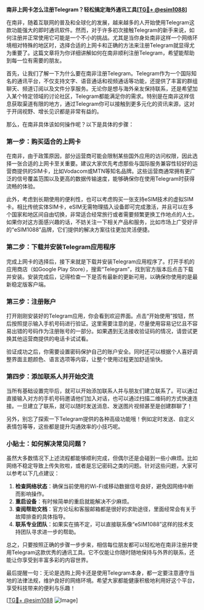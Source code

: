 **南非上网卡怎么注册Telegram？轻松搞定海外通讯工具[[TG💪+ @esim1088](https://t.me/s/esim1088)]**

在南非，随着互联网的普及和全球化的发展，越来越多的人开始使用Telegram这款功能强大的即时通讯软件。然而，对于许多初次接触Telegram的新手来说，如何注册并正常使用它可能是一个不小的挑战。尤其是当你身处南非这样一个网络环境相对特殊的地区时，选择合适的上网卡和正确的方法来注册Telegram就显得尤为重要了。这篇文章将为你详细讲解如何在南非顺利注册Telegram，希望能帮助到每一位有需要的朋友。

首先，让我们了解一下为什么要在南非注册Telegram。Telegram作为一个国际知名的通讯平台，不仅支持文字、语音通话和视频通话等功能，还提供了丰富的群组聊天、频道订阅以及文件分享服务。无论你是想与海外亲友保持联系，还是希望加入某个特定领域的讨论社区，Telegram都能满足你的需求。特别是在南非这样信息获取渠道有限的地方，通过Telegram你可以接触到更多元化的资讯来源，这对于开阔视野、增长见识都是非常有益的。

那么，在南非具体该如何操作呢？以下是具体的步骤：

### 第一步：购买适合的上网卡

在南非，由于政策原因，部分运营商可能会限制某些国外应用的访问权限，因此选择一张合适的上网卡至关重要。建议大家优先考虑那些与国际服务兼容性较好的运营商提供的SIM卡，比如Vodacom或MTN等知名品牌。这些运营商通常拥有更广泛的信号覆盖范围以及更高的数据传输速度，能够确保你在使用Telegram时获得流畅的体验。

此外，考虑到长期使用的便利性，也可以考虑购买一张支持eSIM技术的虚拟SIM卡。相比传统实体SIM卡，eSIM无需物理插入设备即可完成激活，并且可以在多个国家和地区间自由切换，非常适合经常旅行或者需要频繁更换工作地点的人士。如果你对这方面感兴趣的话，不妨关注一下相关产品和服务，比如市场上广受好评的“eSIM1088”品牌，它们提供的解决方案往往更加灵活便捷。

### 第二步：下载并安装Telegram应用程序

完成上网卡的选择后，接下来就是下载并安装Telegram应用程序了。打开手机的应用商店（如Google Play Store），搜索“Telegram”，找到官方版本后点击下载并安装。安装完成后，记得检查一下是否有最新的更新可用，以确保你使用的是最新稳定版客户端。

### 第三步：注册账户

打开刚刚安装好的Telegram应用，你会看到欢迎界面。点击“开始使用”按钮，然后按照提示输入手机号码进行验证。这里需要注意的是，尽量使用容易记忆且不容易出错的号码作为注册账号的一部分。如果遇到无法接收验证码的情况，请尝试更换其他运营商提供的电话卡试试看。

验证成功之后，你需要设置密码保护自己的账户安全。同时还可以根据个人喜好调整界面主题颜色、语言选项等内容，让整个使用过程更加舒适愉快。

### 第四步：添加联系人并开始交流

当所有基础设置完毕后，就可以开始添加联系人并与朋友们建立联系了。可以通过直接输入对方的手机号码邀请他们加入对话，也可以通过扫描二维码的方式快速连接。一旦建立了联系，就可以随时发送消息、发送图片视频甚至是创建群聊了！

另外，别忘了探索一下Telegram提供的各种高级功能哦！例如定时发送、自定义表情包等等，这些都是提升沟通效率的小技巧呢。

### 小贴士：如何解决常见问题？

虽然大多数情况下上述流程都能够顺利完成，但偶尔还是会碰到一些小麻烦。比如网络不稳定导致上传失败啦，或者是忘记密码之类的问题。针对这些问题，大家可以参考以下几点建议：

1. **检查网络状态**：确保当前使用的Wi-Fi或移动数据信号良好，避免因网络中断而影响操作。
2. **重启设备**：有时候简单的重启就能解决不少麻烦。
3. **查阅帮助文档**：官方论坛和客服邮箱都是很好的求助途径，里面经常会有关于故障排查的具体指导。
4. **联系专业团队**：如果实在搞不定，可以直接联系像“eSIM1088”这样的技术支持团队寻求进一步的帮助。

总之，只要按照正确的步骤一步步来，相信每位朋友都可以轻松地在南非注册并使用Telegram这款优秀的通讯工具。它不仅能让你随时随地保持与外界的联系，还能让你享受到丰富多彩的内容世界。

最后提醒一句：无论是选购上网卡还是使用Telegram本身，都一定要注意遵守当地的法律法规，维护良好的网络环境。希望大家都能健康积极地利用好这个平台，享受科技带来的便利与乐趣！

[[TG💪+ @esim1088](https://t.me/s/esim1088) ![Image](https://i.postimg.cc/4NQfJmqS/Snipaste-2025-05-13-00-14-12.png)]